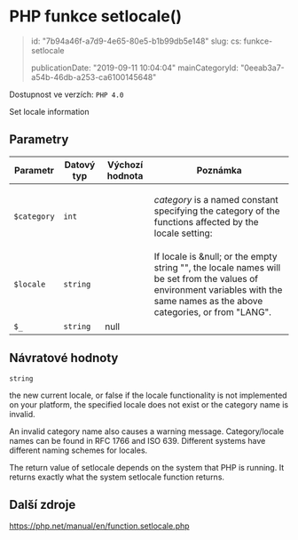 PHP funkce setlocale()
======================

> id: "7b94a46f-a7d9-4e65-80e5-b1b99db5e148"
> slug:
> 	cs: funkce-setlocale
> 
> publicationDate: "2019-09-11 10:04:04"
> mainCategoryId: "0eeab3a7-a54b-46db-a253-ca6100145648"

Dostupnost ve verzích: `PHP 4.0`

Set locale information


Parametry
--------------

| Parametr | Datový typ | Výchozí hodnota | Poznámka |
|-----|-----|-----|-----|
| `$category` | `int` |  | <p> <em>category</em> is a named constant specifying the category of the functions affected by the locale setting: |
| `$locale` | `string` |  | If locale is &null; or the empty string "", the locale names will be set from the values of environment variables with the same names as the above categories, or from "LANG". |
| `$_` | `string` | null |  |


Návratové hodnoty
----------------

`string`

the new current locale, or false if the locale functionality is
not implemented on your platform, the specified locale does not exist or
the category name is invalid.
</p>
<p>
An invalid category name also causes a warning message. Category/locale
names can be found in RFC 1766
and ISO 639.
Different systems have different naming schemes for locales.
</p>
<p>
The return value of setlocale depends
on the system that PHP is running. It returns exactly
what the system setlocale function returns.

Další zdroje
------------

https://php.net/manual/en/function.setlocale.php
